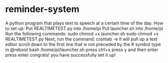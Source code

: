 # reminder-system
 A python program that plays text to speech at a certain time of the day.
How to set up:
Put REALTIMETEST.py into /home/pi
Put launcher.sh into /home/pi
Run the following commands:
sudo chmod +x launcher.sh
sudo chmod +x REALTIMETEST.py
Next, run the command: crontab -e
it will pull up a text editor
scroll down to the first line that is not preceded by the # symbol
type in @reboot bash /home/pi/launcher.sh
press ctrl+x
press y and then enter
press enter
congrats! you have successfully set it up!
